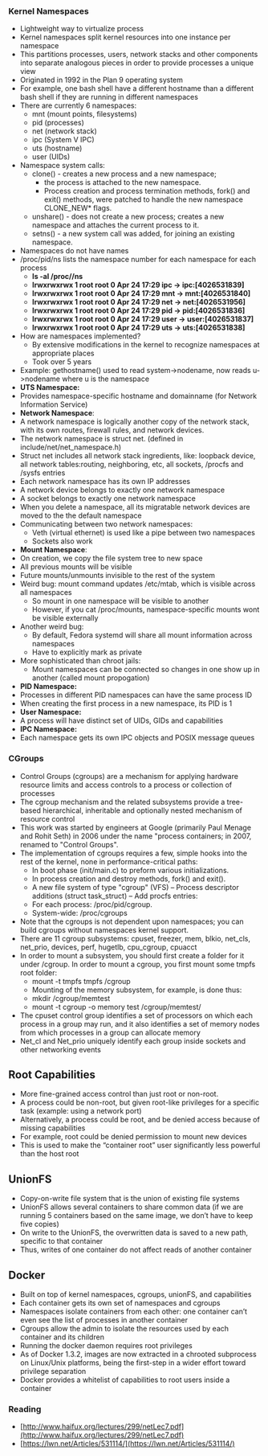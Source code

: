 ### Kernel Namespaces
* Lightweight way to virtualize process
* Kernel namespaces split kernel resources into one instance per namespace
* This partitions processes, users, network stacks and other components into separate analogous pieces in order to provide processes a unique view
* Originated in 1992 in the Plan 9 operating system
* For example, one bash shell have a different hostname than a different bash shell if they are running in different namespaces
* There are currently 6 namespaces: 
    * mnt (mount points, filesystems) 
    * pid (processes) 
    * net (network stack) 
    * ipc (System V IPC) 
    * uts (hostname) 
    * user (UIDs)
* Namespace system calls:
    * clone() - creates a new process and a new namespace; 
        * the process is attached to the new namespace.
        *  Process creation and process termination methods, fork() and exit() methods, were patched to handle the new namespace CLONE_NEW* flags. 
    *  unshare() - does not create a new process; creates a new namespace and attaches the current process to it.
    * setns() - a new system call was added, for joining an existing namespace.
* Namespaces do not have names
*  /proc/pid/ns lists the namespace number for each namespace for each process
    * **ls -al /proc/<pid>/ns**
    * **lrwxrwxrwx 1 root root 0 Apr 24 17:29 ipc -> ipc:[4026531839]**
    * **lrwxrwxrwx 1 root root 0 Apr 24 17:29 mnt -> mnt:[4026531840]**
    * **lrwxrwxrwx 1 root root 0 Apr 24 17:29 net -> net:[4026531956]**
    * **lrwxrwxrwx 1 root root 0 Apr 24 17:29 pid -> pid:[4026531836]**
    * **lrwxrwxrwx 1 root root 0 Apr 24 17:29 user -> user:[4026531837]**
    * **lrwxrwxrwx 1 root root 0 Apr 24 17:29 uts -> uts:[4026531838]**
* How are namespaces implemented?
    * By extensive modifications in the kernel to recognize namespaces at appropriate places 
    * Took over 5 years
* Example: gethostname() used to read system->nodename, now reads u->nodename where u is the namespace
* **UTS Namespace:**
* Provides namespace-specific hostname and domainname (for Network Information Service)
* **Network Namespace**:
* A network namespace is logically another copy of the network stack, with its own routes, firewall rules, and network devices.
* The network namespace is struct net. (defined in include/net/net_namespace.h) 
* Struct net includes all network stack ingredients, like: loopback device, all network tables:routing, neighboring, etc, all sockets, /procfs and /sysfs entries
* Each network namespace has its own IP addresses
* A network device belongs to exactly one network namespace
* A socket belongs to exactly one network namespace
* When you delete a namespace, all its migratable network devices are moved to the the default namespace
* Communicating between two network namespaces:
    * Veth (virtual ethernet) is used like a pipe between two namespaces
    * Sockets also work
* **Mount Namespace**:
* On creation, we copy the file system tree to new space 
* All previous mounts will be visible
* Future mounts/unmounts invisible to the rest of the system
* Weird bug: mount command updates /etc/mtab, which is visible across all namespaces
    * So mount in one namespace will be visible to another
    * However, if you cat /proc/mounts, namespace-specific mounts wont be visible externally
* Another weird bug:
    * By default, Fedora systemd will share all mount information across namespaces
    * Have to explicitly mark as private
* More sophisticated than chroot jails:
    * Mount namespaces can be connected so changes in one show up in another (called mount propogation)
* **PID Namespace:**
* Processes in different PID namespaces can have the same process ID
* When creating the first process in a new namespace, its PID is 1
* **User Namespace:**
* A process will have distinct set of UIDs, GIDs and capabilities
* **IPC Namespace:**
* Each namespace gets its own IPC objects and POSIX message queues
### CGroups
* Control Groups (cgroups) are a mechanism for applying hardware resource limits and access controls to a process or collection of processes
* The cgroup mechanism and the related subsystems provide a tree-based hierarchical, inheritable and optionally nested mechanism of resource control
* This work was started by engineers at Google (primarily Paul Menage and Rohit Seth) in 2006 under the name "process containers; in 2007, renamed to "Control Groups".
* The implementation of cgroups requires a few, simple hooks into the rest of the kernel, none in performance-critical paths:
    *  In boot phase (init/main.c) to preform various initializations.
    *  In process creation and destroy methods, fork() and exit().
    *  A new file system of type "cgroup" (VFS) – Process descriptor additions (struct task_struct) – Add procfs entries: 
    * For each process: /proc/pid/cgroup.
    * System-wide: /proc/cgroups 
* Note that the cgroups is not dependent upon namespaces; you can build cgroups without namespaces kernel support.
* There are 11 cgroup subsystems: cpuset, freezer, mem, blkio, net_cls, net_prio, devices, perf, hugetlb, cpu_cgroup, cpuacct
* In order to mount a subsystem, you should first create a folder for it under /cgroup. In order to mount a cgroup, you first mount some tmpfs root folder: 
    * mount -t tmpfs tmpfs /cgroup 
    * Mounting of the memory subsystem, for example, is done thus: 
    * mkdir /cgroup/memtest 
    * mount -t cgroup -o memory test /cgroup/memtest/
* The cpuset control group identifies a set of processors on which each process in a group may run, and it also identifies a set of memory nodes from which processes in a group can allocate memory
* Net_cl and Net_prio uniquely identify each group inside sockets and other networking events

## Root Capabilities
* More fine-grained access control than just root or non-root. 
* A process could be non-root, but given root-like privileges for a
specific task (example: using a network port)
* Alternatively, a process could be root, and be denied access because
of missing capabilities
* For example, root could be denied permission to mount new devices
* This is used to make the “container root” user significantly less
powerful than the host root

## UnionFS
* Copy-on-write file system that is the union of existing file systems
* UnionFS allows several containers to share common data (if we are
running 5 containers based on the same image, we don’t have to keep
five copies)
* On write to the UnionFS, the overwritten data is saved to a new path,
specific to that container
* Thus, writes of one container do not affect reads of another container

## Docker
* Built on top of kernel namespaces, cgroups, unionFS, and capabilities
* Each container gets its own set of namespaces and cgroups
* Namespaces isolate containers from each other: one container can’t
even see the list of processes in another container
* Cgroups allow the admin to isolate the resources used by each
container and its children
* Running the docker daemon requires root privileges
* As of Docker 1.3.2, images are now extracted in a chrooted subprocess
on Linux/Unix platforms, being the first-step in a wider effort toward
privilege separation
* Docker provides a whitelist of capabilities to root users inside a
container



### Reading
* [http://www.haifux.org/lectures/299/netLec7.pdf](http://www.haifux.org/lectures/299/netLec7.pdf)
* [https://lwn.net/Articles/531114/](https://lwn.net/Articles/531114/)


